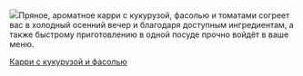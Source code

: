 <!--2025-10-28 18:48:43-->
<div class="yb">
  <div class="rss povarenok"><a href="https://www.povarenok.ru/recipes/show/183197/"><img src="https://www.povarenok.ru/data/cache/2025oct/28/44/3193751_65146-640x480.jpg"></a>Пряное, ароматное карри с кукурузой, фасолью и томатами согреет вас в холодный осенний вечер и благодаря доступным ингредиентам, а также быстрому приготовлению в одной посуде прочно войдёт в ваше меню. <p class="titl"><a href="https://www.povarenok.ru/recipes/show/183197/">Карри с кукурузой и фасолью</a></p></div>
</div>
